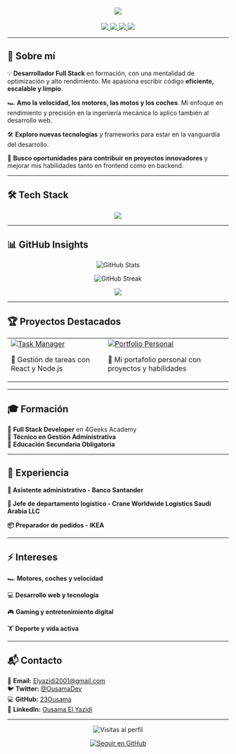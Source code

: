 <h1 align="center">
  <img src="https://readme-typing-svg.demolab.com?font=Fira+Code&weight=600&size=30&duration=3000&pause=500&color=F7C600&center=true&vCenter=true&width=700&height=60&lines=Ousama+El+Yazidi;Full+Stack+Developer;%F0%9F%94%A5+Apasionado+por+la+tecnología"/>
</h1>

<p align="center">
  <a href="mailto:Elyazidi2001@gmail.com">
    <img src="https://img.shields.io/badge/Email-D14836?style=for-the-badge&logo=gmail&logoColor=white" />
  </a>
  <a href="https://github.com/23Ousama">
    <img src="https://img.shields.io/badge/GitHub-181717?style=for-the-badge&logo=github&logoColor=white" />
  </a>
  <a href="https://twitter.com/OusamaDev">
    <img src="https://img.shields.io/badge/Twitter-1DA1F2?style=for-the-badge&logo=twitter&logoColor=white" />
  </a>
  <a href="https://www.linkedin.com/in/ousamaelyazidi">
    <img src="https://img.shields.io/badge/LinkedIn-0077B5?style=for-the-badge&logo=linkedin&logoColor=white" />
  </a>
</p>

---

## 🚀 Sobre mí  

💡 **Desarrollador Full Stack** en formación, con una mentalidad de optimización y alto rendimiento. Me apasiona escribir código **eficiente, escalable y limpio**.  

🏎️ **Amo la velocidad, los motores, las motos y los coches**. Mi enfoque en rendimiento y precisión en la ingeniería mecánica lo aplico también al desarrollo web.  

🛠️ **Exploro nuevas tecnologías** y frameworks para estar en la vanguardia del desarrollo.  

📌 **Busco oportunidades para contribuir en proyectos innovadores** y mejorar mis habilidades tanto en frontend como en backend.  

---

## 🛠️ Tech Stack  

<p align="center">
  <img src="https://skillicons.dev/icons?i=html,css,js,react,python,flask,bootstrap,nodejs,git,github" />
</p>

---

## 📊 GitHub Insights  

<p align="center">
  <img src="https://github-readme-stats.vercel.app/api?username=23Ousama&show_icons=true&theme=tokyonight" alt="GitHub Stats" />
</p>

<p align="center">
  <img src="https://github-readme-streak-stats.herokuapp.com/?user=23Ousama&theme=tokyonight" alt="GitHub Streak" />
</p>

<p align="center">
  <img src="https://github-profile-summary-cards.vercel.app/api/cards/profile-details?username=23Ousama&theme=github_dark" />
</p>

---

## 🏆 Proyectos Destacados  

<table>
  <tr>
    <td>
      <a href="https://github.com/23Ousama/task-manager">
        <img src="https://github-readme-stats.vercel.app/api/pin/?username=23Ousama&repo=task-manager&theme=tokyonight" alt="Task Manager" />
      </a>
      <p>📌 Gestión de tareas con React y Node.js</p>
    </td>
    <td>
      <a href="https://github.com/23Ousama/portfolio">
        <img src="https://github-readme-stats.vercel.app/api/pin/?username=23Ousama&repo=portfolio&theme=tokyonight" alt="Portfolio Personal" />
      </a>
      <p>📌 Mi portafolio personal con proyectos y habilidades</p>
    </td>
  </tr>
</table>

---

## 🎓 Formación  

📌 **Full Stack Developer** en 4Geeks Academy    
📌 **Técnico en Gestión Administrativa**    
📌 **Educación Secundaria Obligatoria**    

---

## 💼 Experiencia  
**📂 Asistente administrativo - Banco Santander**  

**📂 Jefe de departamento logístico - Crane Worldwide Logistics Saudi Arabia LLC**

**📦 Preparador de pedidos - IKEA**  


---

## ⚡ Intereses  

🏎️ **Motores, coches y velocidad** 

💻 **Desarrollo web y tecnología**  

🎮 **Gaming y entretenimiento digital**

🏋️ **Deporte y vida activa**

---

## 📬 Contacto  

📧 **Email:** Elyazidi2001@gmail.com  
🐦 **Twitter:** [@OusamaDev](https://twitter.com/OusamaDev)  
💻 **GitHub:** [23Ousama](https://github.com/23Ousama)  
🔗 **LinkedIn:** [Ousama El Yazidi](https://www.linkedin.com/in/ousamaelyazidi)  

---

<p align="center">
  <img src="https://komarev.com/ghpvc/?username=23Ousama&color=brightgreen" alt="Visitas al perfil" />
</p>

<p align="center">
  <a href="https://github.com/23Ousama">
    <img src="https://img.shields.io/github/followers/23Ousama?label=Seguir&style=social" alt="Seguir en GitHub" />
  </a>
</p>
